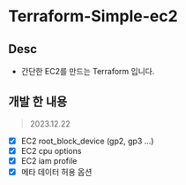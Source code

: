 # Terraform-Simple-ec2

## Desc

- 간단한 EC2를 만드는 Terraform 입니다.

## 개발 한 내용

> 2023.12.22

- [x] EC2 root_block_device (gp2, gp3 ...)
- [x] EC2 cpu options
- [x] EC2 iam profile
- [x] 메타 데이터 허용 옵션
